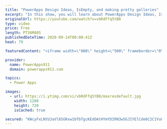 ```yaml
---
title: "PowerApps Design Ideas, IsEmpty, and making pretty galleries"
excerpt: "In this show, you will learn about PowerApps Design Ideas, IsEmpty, and making pretty galleries as we explore a demo app I built. Expanding search boxes, images, sorting, background images, and more. This is the prettiest demo app I have built.   PowerApps Training https://training.PowerApps911.com"
originalUrl: https://youtube.com/watch?v=vbRdFfq5tB8
type: video
price: Free
length: PT36M40S
publishedDateTime: 2020-09-14T00:00:41Z
heat: 79

featuredContent: "<iframe width=\"800\" height=\"500\" frameborder=\"0\" src=\"https://www.youtube.com/embed/vbRdFfq5tB8\" allow=\"accelerometer; autoplay; encrypted-media; gyroscope; picture-in-picture\" allowfullscreen></iframe>"

provider:
  name: PowerApps911
  domain: powerapps911.com

topics:
  - Power Apps

images:
  - url: https://i.ytimg.com/vi/vbRdFfq5tB8/maxresdefault.jpg
    width: 1280
    height: 720
    isCached: true

secured: "KWcyFxLNtUJaVl8SGRxw1bTbTgcKEdOAtHYmYDIRN3w5GJIYElCde6C2C1Yu09Tn76BnqSLwPv2xBi6lQiSu/P7Ldkni/f7KKN8lRCm1ZFUl4is3cnLAEsnewIbMJLJ05p9lXYWm8IXpYeDChL0A3W9PCJqr+zVFc/0zRnVjv43PVB1W7xpY5nWeh20myXAFcJTFtAMiN7jEgF2zMPK6ylZ+Jgv57ndVVaB2B/CJLXcIStFHL2/3QSdTDBXFC+ngFZzt0ITcJ2iLayanct+JTRs9aDO/UfEH17U1Y/gv33VH97hB1CzZ5vQNcBCYP11jsjw5Dvp8VfaB6hT+hb4mMb1ZwkTtIh0B8IkUsWd79k8IgmlwkbxLg8tdt9WY+fUZfLj9WzEXmL2jskV90QCKPw==;1Y5smMcoQMbqJGSEsyclWg=="
---
```


